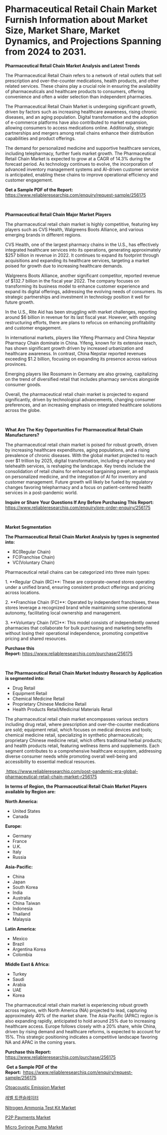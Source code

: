 <p><h1>Pharmaceutical Retail Chain Market Furnish Information about Market Size, Market Share, Market Dynamics, and Projections Spanning from 2024 to 2031.</h1></p><p><strong>Pharmaceutical Retail Chain Market Analysis and Latest Trends</strong></p>
<p><p>The Pharmaceutical Retail Chain refers to a network of retail outlets that sell prescription and over-the-counter medications, health products, and other related services. These chains play a crucial role in ensuring the availability of pharmaceuticals and healthcare products to consumers, offering convenience and often a wider selection than independent pharmacies.</p><p>The Pharmaceutical Retail Chain Market is undergoing significant growth, driven by factors such as increasing healthcare awareness, rising chronic diseases, and an aging population. Digital transformation and the adoption of e-commerce platforms have also contributed to market expansion, allowing consumers to access medications online. Additionally, strategic partnerships and mergers among retail chains enhance their distribution capabilities and product offerings.</p><p>The demand for personalized medicine and supportive healthcare services, including telepharmacy, further fuels market growth. The Pharmaceutical Retail Chain Market is expected to grow at a CAGR of 14.3% during the forecast period. As technology continues to evolve, the incorporation of advanced inventory management systems and AI-driven customer service is anticipated, enabling these chains to improve operational efficiency and customer engagement.</p></p>
<p><strong>Get a Sample PDF of the Report:&nbsp;</strong> <a href="https://www.reliableresearchiq.com/enquiry/request-sample/256175?utm_campaign=1102&utm_medium=2&utm_source=Github&utm_content=ia&utm_term=31102024&utm_id=pharmaceutical-retail-chain">https://www.reliableresearchiq.com/enquiry/request-sample/256175</a></p>
<p>&nbsp;</p>
<p><strong>Pharmaceutical Retail Chain Major Market Players</strong></p>
<p><p>The pharmaceutical retail chain market is highly competitive, featuring key players such as CVS Health, Walgreens Boots Alliance, and various emerging brands in different regions. </p><p>CVS Health, one of the largest pharmacy chains in the U.S., has effectively integrated healthcare services into its operations, generating approximately $257 billion in revenue in 2022. It continues to expand its footprint through acquisitions and expanding its healthcare services, targeting a market poised for growth due to increasing healthcare demands.</p><p>Walgreens Boots Alliance, another significant competitor, reported revenue of $132.7 billion in the fiscal year 2022. The company focuses on transforming its business model to enhance customer experience and expand its digital offerings, addressing the evolving needs of consumers. Its strategic partnerships and investment in technology position it well for future growth.</p><p>In the U.S., Rite Aid has been struggling with market challenges, reporting around $6 billion in revenue for its last fiscal year. However, with ongoing restructuring efforts, there are plans to refocus on enhancing profitability and customer engagement.</p><p>In international markets, players like Yifeng Pharmacy and China Nepstar Pharmacy Chain dominate in China. Yifeng, known for its extensive reach, has shown significant growth driven by increased urbanization and healthcare awareness. In contrast, China Nepstar reported revenues exceeding $1.2 billion, focusing on expanding its presence across various provinces.</p><p>Emerging players like Rossmann in Germany are also growing, capitalizing on the trend of diversified retail that includes pharmacy services alongside consumer goods. </p><p>Overall, the pharmaceutical retail chain market is projected to expand significantly, driven by technological advancements, changing consumer preferences, and an increasing emphasis on integrated healthcare solutions across the globe.</p></p>
<p>&nbsp;</p>
<p><strong>What Are The Key Opportunities For Pharmaceutical Retail Chain Manufacturers?</strong></p>
<p><p>The pharmaceutical retail chain market is poised for robust growth, driven by increasing healthcare expenditures, aging populations, and a rising prevalence of chronic diseases. With the global market projected to reach over $1 trillion by 2025, digital transformation, including e-pharmacy and telehealth services, is reshaping the landscape. Key trends include the consolidation of retail chains for enhanced bargaining power, an emphasis on personalized medicine, and the integration of AI for inventory and customer management. Future growth will likely be fueled by regulatory changes favoring telepharmacy and a focus on patient-centered health services in a post-pandemic world.</p></p>
<p><strong>Inquire or Share Your Questions If Any Before Purchasing This Report:</strong> <a href="https://www.reliableresearchiq.com/enquiry/pre-order-enquiry/256175?utm_campaign=1102&utm_medium=2&utm_source=Github&utm_content=ia&utm_term=31102024&utm_id=pharmaceutical-retail-chain">https://www.reliableresearchiq.com/enquiry/pre-order-enquiry/256175</a></p>
<p>&nbsp;</p>
<p><strong>Market Segmentation</strong></p>
<p><strong>The Pharmaceutical Retail Chain Market Analysis by types is segmented into:</strong></p>
<p><ul><li>RC(Regular Chain)</li><li>FC(Franchise Chain)</li><li>VC(Voluntary Chain)</li></ul></p>
<p><p>Pharmaceutical retail chains can be categorized into three main types: </p><p>1. **Regular Chain (RC)**: These are corporate-owned stores operating under a unified brand, ensuring consistent product offerings and pricing across locations.</p><p>2. **Franchise Chain (FC)**: Operated by independent franchisees, these stores leverage a recognized brand while maintaining some operational autonomy, facilitating local ownership and management.</p><p>3. **Voluntary Chain (VC)**: This model consists of independently owned pharmacies that collaborate for bulk purchasing and marketing benefits without losing their operational independence, promoting competitive pricing and shared resources.</p></p>
<p><strong>Purchase this Report:&nbsp;</strong><a href="https://www.reliableresearchiq.com/purchase/256175?utm_campaign=1102&utm_medium=2&utm_source=Github&utm_content=ia&utm_term=31102024&utm_id=pharmaceutical-retail-chain">https://www.reliableresearchiq.com/purchase/256175</a></p>
<p>&nbsp;</p>
<p><strong>The Pharmaceutical Retail Chain Market Industry Research by Application is segmented into:</strong></p>
<p><ul><li>Drug Retail</li><li>Equipment Retail</li><li>Chemical Medicine Retail</li><li>Proprietary Chinese Medicine Retail</li><li>Health Products Retail/Medicinal Materials Retail</li></ul></p>
<p><p>The pharmaceutical retail chain market encompasses various sectors including drug retail, where prescription and over-the-counter medications are sold; equipment retail, which focuses on medical devices and tools; chemical medicine retail, specializing in synthetic pharmaceuticals; proprietary Chinese medicine retail, which offers traditional herbal products; and health products retail, featuring wellness items and supplements. Each segment contributes to a comprehensive healthcare ecosystem, addressing diverse consumer needs while promoting overall well-being and accessibility to essential medical resources.</p></p>
<p><a href="https://www.reliableresearchiq.com/post-pandemic-era-global-pharmaceutical-retail-chain-market-r256175?utm_campaign=1102&utm_medium=2&utm_source=Github&utm_content=ia&utm_term=31102024&utm_id=pharmaceutical-retail-chain">&nbsp;https://www.reliableresearchiq.com/post-pandemic-era-global-pharmaceutical-retail-chain-market-r256175</a></p>
<p><strong>In terms of Region, the Pharmaceutical Retail Chain Market Players available by Region are:</strong></p>
<p>
    <p> <strong> North America: </strong>
        <ul>
            <li>United States</li>
            <li>Canada</li>
        </ul>
        </p> 
    <p> <strong> Europe: </strong>
        <ul>
            <li>Germany</li>
            <li>France</li>
            <li>U.K.</li>
            <li>Italy</li>
            <li>Russia</li>
        </ul>
        </p> 
    <p> <strong> Asia-Pacific: </strong>
        <ul>
            <li>China</li>
            <li>Japan</li>
            <li>South Korea</li>
            <li>India</li>
            <li>Australia</li>
            <li>China Taiwan</li>
            <li>Indonesia</li>
            <li>Thailand</li>
            <li>Malaysia</li>
        </ul>
        </p> 
    <p> <strong> Latin America: </strong>
        <ul>
            <li>Mexico</li>
            <li>Brazil</li>
            <li>Argentina Korea</li>
            <li>Colombia</li>
        </ul>
        </p> 
    <p> <strong> Middle East & Africa: </strong>
        <ul>
            <li>Turkey</li>
            <li>Saudi</li>
            <li>Arabia</li>
            <li>UAE</li>
            <li>Korea</li>
        </ul>
    </p>
    </p>
<p><p>The pharmaceutical retail chain market is experiencing robust growth across regions, with North America (NA) projected to lead, capturing approximately 40% of the market share. The Asia-Pacific (APAC) region is also expanding rapidly, anticipated to hold around 25% due to increasing healthcare access. Europe follows closely with a 20% share, while China, driven by rising demand and healthcare reforms, is expected to account for 15%. This strategic positioning indicates a competitive landscape favoring NA and APAC in the coming years.</p></p>
<p><strong>Purchase this Report: </strong><a href="https://www.reliableresearchiq.com/purchase/256175?utm_campaign=1102&utm_medium=2&utm_source=Github&utm_content=ia&utm_term=31102024&utm_id=pharmaceutical-retail-chain">https://www.reliableresearchiq.com/purchase/256175</a></p>
<p>&nbsp;<strong>Get a Sample PDF of the Report:&nbsp;&nbsp;</strong><a href="https://www.reliableresearchiq.com/enquiry/request-sample/256175?utm_campaign=1102&utm_medium=2&utm_source=Github&utm_content=ia&utm_term=31102024&utm_id=pharmaceutical-retail-chain">https://www.reliableresearchiq.com/enquiry/request-sample/256175</a></p>
<p><strong></strong></p>
<p><p><a href="https://www.linkedin.com/pulse/global-perspectives-otoacoustic-emission-market-trends-challenges-xgqjc?utm_campaign=1102&utm_medium=2&utm_source=Github&utm_content=ia&utm_term=31102024&utm_id=pharmaceutical-retail-chain">Otoacoustic Emission Market</a></p><p><a href="https://github.com/laholand/Market-Research-Report-List-6/blob/main/334755621496.md?utm_campaign=1102&utm_medium=2&utm_source=Github&utm_content=ia&utm_term=31102024&utm_id=pharmaceutical-retail-chain">레벨 트랜슬레이터</a></p><p><a href="https://issuu.com/reportprime-2/docs/nitrogen-ammonia-test-kit-market-si_e75c4768bce2e3?utm_campaign=1102&utm_medium=2&utm_source=Github&utm_content=ia&utm_term=31102024&utm_id=pharmaceutical-retail-chain">Nitrogen Ammonia Test Kit Market</a></p><p><a href="https://github.com/iva0ei4r/Market-Research-Report-List-1/blob/main/p2p-payments-market.md?utm_campaign=1102&utm_medium=2&utm_source=Github&utm_content=ia&utm_term=31102024&utm_id=pharmaceutical-retail-chain">P2P Payments Market</a></p><p><a href="https://www.linkedin.com/pulse/consumer-behavior-shifts-micro-syringe-pump-market-demand-kh5rc?utm_campaign=1102&utm_medium=2&utm_source=Github&utm_content=ia&utm_term=31102024&utm_id=pharmaceutical-retail-chain">Micro Syringe Pump Market</a></p></p>